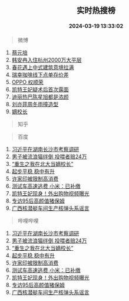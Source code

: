 <div align="center"><h2>实时热搜榜</h2><h4>2024-03-19 13:33:02</h4></div>

> 微博  

1. [蔡元培](https://s.weibo.com/weibo?q=%E8%94%A1%E5%85%83%E5%9F%B9&t=31&band_rank=1&Refer=top)<br />
2. [韩安冉入住杭州2000万大平层](https://s.weibo.com/weibo?q=%23%E9%9F%A9%E5%AE%89%E5%86%89%E5%85%A5%E4%BD%8F%E6%9D%AD%E5%B7%9E2000%E4%B8%87%E5%A4%A7%E5%B9%B3%E5%B1%82%23&t=31&band_rank=2&Refer=top)<br />
3. [春花遇上中式建筑意境拉满](https://s.weibo.com/weibo?q=%23%E6%98%A5%E8%8A%B1%E9%81%87%E4%B8%8A%E4%B8%AD%E5%BC%8F%E5%BB%BA%E7%AD%91%E6%84%8F%E5%A2%83%E6%8B%89%E6%BB%A1%23&t=31&band_rank=3&Refer=top)<br />
4. [瑞幸咖啡线下点单存价差](https://s.weibo.com/weibo?q=%23%E7%91%9E%E5%B9%B8%E5%92%96%E5%95%A1%E7%BA%BF%E4%B8%8B%E7%82%B9%E5%8D%95%E5%AD%98%E4%BB%B7%E5%B7%AE%23&t=31&band_rank=4&Refer=top)<br />
5. [OPPO 权顺荣](https://s.weibo.com/weibo?q=OPPO%20%E6%9D%83%E9%A1%BA%E8%8D%A3&t=31&band_rank=5&Refer=top)<br />
6. [凯特王妃疑术后首次露面](https://s.weibo.com/weibo?q=%23%E5%87%AF%E7%89%B9%E7%8E%8B%E5%A6%83%E7%96%91%E6%9C%AF%E5%90%8E%E9%A6%96%E6%AC%A1%E9%9C%B2%E9%9D%A2%23&t=31&band_rank=6&Refer=top)<br />
7. [迪丽热巴陈星旭都是浓颜](https://s.weibo.com/weibo?q=%23%E8%BF%AA%E4%B8%BD%E7%83%AD%E5%B7%B4%E9%99%88%E6%98%9F%E6%97%AD%E9%83%BD%E6%98%AF%E6%B5%93%E9%A2%9C%23&t=31&band_rank=7&Refer=top)<br />
8. [刘亦菲周冬雨撞造型](https://s.weibo.com/weibo?q=%23%E5%88%98%E4%BA%A6%E8%8F%B2%E5%91%A8%E5%86%AC%E9%9B%A8%E6%92%9E%E9%80%A0%E5%9E%8B%23&t=31&band_rank=8&Refer=top)<br />
9. [嫡校长](https://s.weibo.com/weibo?q=%E5%AB%A1%E6%A0%A1%E9%95%BF&t=31&band_rank=9&Refer=top)<br />

> 知乎  


> 百度  

1. [习近平在湖南长沙市考察调研](https://www.baidu.com/s?wd=%E4%B9%A0%E8%BF%91%E5%B9%B3%E5%9C%A8%E6%B9%96%E5%8D%97%E9%95%BF%E6%B2%99%E5%B8%82%E8%80%83%E5%AF%9F%E8%B0%83%E7%A0%94&sa=fyb_news&rsv_dl=fyb_news)<br />
2. [男子被流浪猫绊倒 投喂者赔24万](https://www.baidu.com/s?wd=%E7%94%B7%E5%AD%90%E8%A2%AB%E6%B5%81%E6%B5%AA%E7%8C%AB%E7%BB%8A%E5%80%92+%E6%8A%95%E5%96%82%E8%80%85%E8%B5%9424%E4%B8%87&sa=fyb_news&rsv_dl=fyb_news)<br />
3. [“重生之我在北大当嫡校长”](https://www.baidu.com/s?wd=%E2%80%9C%E9%87%8D%E7%94%9F%E4%B9%8B%E6%88%91%E5%9C%A8%E5%8C%97%E5%A4%A7%E5%BD%93%E5%AB%A1%E6%A0%A1%E9%95%BF%E2%80%9D&sa=fyb_news&rsv_dl=fyb_news)<br />
4. [起步平稳 稳中有升](https://www.baidu.com/s?wd=%E8%B5%B7%E6%AD%A5%E5%B9%B3%E7%A8%B3+%E7%A8%B3%E4%B8%AD%E6%9C%89%E5%8D%87&sa=fyb_news&rsv_dl=fyb_news)<br />
5. [许家印被限制高消费](https://www.baidu.com/s?wd=%E8%AE%B8%E5%AE%B6%E5%8D%B0%E8%A2%AB%E9%99%90%E5%88%B6%E9%AB%98%E6%B6%88%E8%B4%B9&sa=fyb_news&rsv_dl=fyb_news)<br />
6. [测试车高速逃费 小米：已补缴](https://www.baidu.com/s?wd=%E6%B5%8B%E8%AF%95%E8%BD%A6%E9%AB%98%E9%80%9F%E9%80%83%E8%B4%B9+%E5%B0%8F%E7%B1%B3%EF%BC%9A%E5%B7%B2%E8%A1%A5%E7%BC%B4&sa=fyb_news&rsv_dl=fyb_news)<br />
7. [凯特王妃现身！外出购物视频曝光](https://www.baidu.com/s?wd=%E5%87%AF%E7%89%B9%E7%8E%8B%E5%A6%83%E7%8E%B0%E8%BA%AB%EF%BC%81%E5%A4%96%E5%87%BA%E8%B4%AD%E7%89%A9%E8%A7%86%E9%A2%91%E6%9B%9D%E5%85%89&sa=fyb_news&rsv_dl=fyb_news)<br />
8. [专访95后高颜值猪保姆](https://www.baidu.com/s?wd=%E4%B8%93%E8%AE%BF95%E5%90%8E%E9%AB%98%E9%A2%9C%E5%80%BC%E7%8C%AA%E4%BF%9D%E5%A7%86&sa=fyb_news&rsv_dl=fyb_news)<br />
9. [广西核潜艇车间生产核弹头系谣言](https://www.baidu.com/s?wd=%E5%B9%BF%E8%A5%BF%E6%A0%B8%E6%BD%9C%E8%89%87%E8%BD%A6%E9%97%B4%E7%94%9F%E4%BA%A7%E6%A0%B8%E5%BC%B9%E5%A4%B4%E7%B3%BB%E8%B0%A3%E8%A8%80&sa=fyb_news&rsv_dl=fyb_news)<br />

> 哔哩哔哩  

1. [习近平在湖南长沙市考察调研](https://www.baidu.com/s?wd=%E4%B9%A0%E8%BF%91%E5%B9%B3%E5%9C%A8%E6%B9%96%E5%8D%97%E9%95%BF%E6%B2%99%E5%B8%82%E8%80%83%E5%AF%9F%E8%B0%83%E7%A0%94&sa=fyb_news&rsv_dl=fyb_news)<br />
2. [男子被流浪猫绊倒 投喂者赔24万](https://www.baidu.com/s?wd=%E7%94%B7%E5%AD%90%E8%A2%AB%E6%B5%81%E6%B5%AA%E7%8C%AB%E7%BB%8A%E5%80%92+%E6%8A%95%E5%96%82%E8%80%85%E8%B5%9424%E4%B8%87&sa=fyb_news&rsv_dl=fyb_news)<br />
3. [“重生之我在北大当嫡校长”](https://www.baidu.com/s?wd=%E2%80%9C%E9%87%8D%E7%94%9F%E4%B9%8B%E6%88%91%E5%9C%A8%E5%8C%97%E5%A4%A7%E5%BD%93%E5%AB%A1%E6%A0%A1%E9%95%BF%E2%80%9D&sa=fyb_news&rsv_dl=fyb_news)<br />
4. [起步平稳 稳中有升](https://www.baidu.com/s?wd=%E8%B5%B7%E6%AD%A5%E5%B9%B3%E7%A8%B3+%E7%A8%B3%E4%B8%AD%E6%9C%89%E5%8D%87&sa=fyb_news&rsv_dl=fyb_news)<br />
5. [许家印被限制高消费](https://www.baidu.com/s?wd=%E8%AE%B8%E5%AE%B6%E5%8D%B0%E8%A2%AB%E9%99%90%E5%88%B6%E9%AB%98%E6%B6%88%E8%B4%B9&sa=fyb_news&rsv_dl=fyb_news)<br />
6. [测试车高速逃费 小米：已补缴](https://www.baidu.com/s?wd=%E6%B5%8B%E8%AF%95%E8%BD%A6%E9%AB%98%E9%80%9F%E9%80%83%E8%B4%B9+%E5%B0%8F%E7%B1%B3%EF%BC%9A%E5%B7%B2%E8%A1%A5%E7%BC%B4&sa=fyb_news&rsv_dl=fyb_news)<br />
7. [凯特王妃现身！外出购物视频曝光](https://www.baidu.com/s?wd=%E5%87%AF%E7%89%B9%E7%8E%8B%E5%A6%83%E7%8E%B0%E8%BA%AB%EF%BC%81%E5%A4%96%E5%87%BA%E8%B4%AD%E7%89%A9%E8%A7%86%E9%A2%91%E6%9B%9D%E5%85%89&sa=fyb_news&rsv_dl=fyb_news)<br />
8. [专访95后高颜值猪保姆](https://www.baidu.com/s?wd=%E4%B8%93%E8%AE%BF95%E5%90%8E%E9%AB%98%E9%A2%9C%E5%80%BC%E7%8C%AA%E4%BF%9D%E5%A7%86&sa=fyb_news&rsv_dl=fyb_news)<br />
9. [广西核潜艇车间生产核弹头系谣言](https://www.baidu.com/s?wd=%E5%B9%BF%E8%A5%BF%E6%A0%B8%E6%BD%9C%E8%89%87%E8%BD%A6%E9%97%B4%E7%94%9F%E4%BA%A7%E6%A0%B8%E5%BC%B9%E5%A4%B4%E7%B3%BB%E8%B0%A3%E8%A8%80&sa=fyb_news&rsv_dl=fyb_news)<br />
